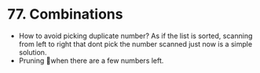 # 77. Combinations

- How to avoid picking duplicate number? As if the list is sorted, scanning from left to right that dont pick the number scanned just now is a simple solution.
- Pruning when there are a few numbers left.
